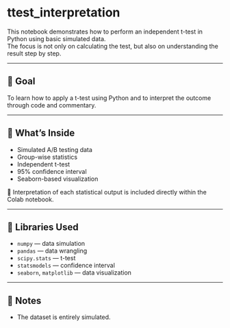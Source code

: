 # ttest_interpretation

This notebook demonstrates how to perform an independent t-test in Python using basic simulated data.  
The focus is not only on calculating the test, but also on understanding the result step by step.

---

## 🧪 Goal

To learn how to apply a t-test using Python and to interpret the outcome through code and commentary.

---

## 📄 What’s Inside

- Simulated A/B testing data
- Group-wise statistics
- Independent t-test
- 95% confidence interval
- Seaborn-based visualization

💬 Interpretation of each statistical output is included directly within the Colab notebook.

---

## 🧰 Libraries Used

- `numpy` — data simulation  
- `pandas` — data wrangling  
- `scipy.stats` — t-test  
- `statsmodels` — confidence interval  
- `seaborn`, `matplotlib` — data visualization

---

## 💬 Notes

- The dataset is entirely simulated.


